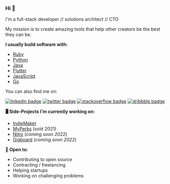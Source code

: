### Hi 👋

I'm a full-stack developer // solutions architect // CTO

My mission is to create amazing tools that help other creators be the best they can be. 

**I usually build software with:**

- [Ruby](https://www.ruby-lang.org/en)
- [Python](https://www.python.org) 
- [Java](https://www.java.com/en)
- [Flutter](https://flutter.dev)
- [JavaScript](https://www.javascript.com)
- [Go](https://golang.org)

You can also find me on: 

[![linkedin badge](https://img.shields.io/badge/Sean_Nieuwoudt-30302f?style=flat&logo=linkedin)](https://www.linkedin.com/in/seannieuwoudt)
[![twitter badge](https://img.shields.io/badge/@ghstcode-30302f?style=flat&logo=twitter)](https://twitter.com/ghstcode)
[![stackoverflow badge](https://img.shields.io/badge/ghstcode-30302f?style=flat&logo=stackoverflow)](https://stackoverflow.com/users/482842/ghstcode)
[![dribbble badge](https://img.shields.io/badge/ghstcode-30302f?style=flat&logo=dribbble)](https://dribbble.com/ghstcode)

**🖥 Side-Projects I'm currently working on:** 

- [IndieMaker](https://indiemaker.co)
- [MyPerks](https://myperks.co.za) (sold 2021)
- [Nitro](https://nitro.sh) (_coming soon 2022_)
- [Gigboard](https://gigboard.io) (_coming soon 2022_)

**🤼 Open to:**

- Contributing to open source 
- Contracting / freelancing
- Helping startups 
- Working on challenging problems
